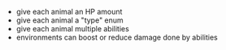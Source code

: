 * give each animal an HP amount
* give each animal a "type" enum
* give each animal multiple abilities
* environments can boost or reduce damage done by abilities